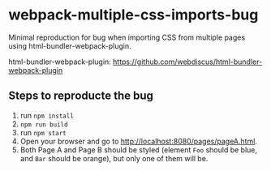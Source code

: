 # webpack-multiple-css-imports-bug
 Minimal reproduction for bug when importing CSS from multiple pages using html-bundler-webpack-plugin.

html-bundler-webpack-plugin: https://github.com/webdiscus/html-bundler-webpack-plugin

## Steps to reproducte the bug
1. run `npm install` 
2. `npm run build`
3. run `npm start`
4. Open your browser and go to [http://localhost:8080/pages/pageA.html](http://localhost:8080/pages/pageA.html).
5. Both Page A and Page B should be styled (element `Foo` should be blue, and `Bar` should be orange), but only one of them will be.  